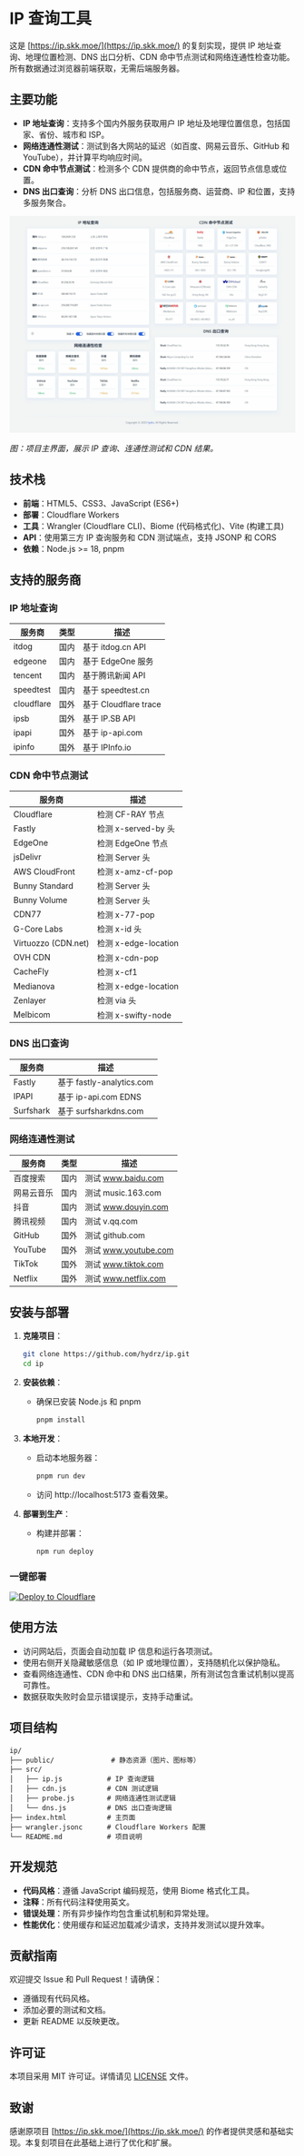 # IP 查询工具

这是 [https://ip.skk.moe/](https://ip.skk.moe/) 的复刻实现，提供 IP 地址查询、地理位置检测、DNS 出口分析、CDN 命中节点测试和网络连通性检查功能。所有数据通过浏览器前端获取，无需后端服务器。

## 主要功能

- **IP 地址查询**：支持多个国内外服务获取用户 IP 地址及地理位置信息，包括国家、省份、城市和 ISP。
- **网络连通性测试**：测试到各大网站的延迟（如百度、网易云音乐、GitHub 和 YouTube），并计算平均响应时间。
- **CDN 命中节点测试**：检测多个 CDN 提供商的命中节点，返回节点信息或位置。
- **DNS 出口查询**：分析 DNS 出口信息，包括服务商、运营商、IP 和位置，支持多服务聚合。

![项目界面截图](screenshot.png)

*图：项目主界面，展示 IP 查询、连通性测试和 CDN 结果。*

## 技术栈

- **前端**：HTML5、CSS3、JavaScript (ES6+)
- **部署**：Cloudflare Workers
- **工具**：Wrangler (Cloudflare CLI)、Biome (代码格式化)、Vite (构建工具)
- **API**：使用第三方 IP 查询服务和 CDN 测试端点，支持 JSONP 和 CORS
- **依赖**：Node.js >= 18, pnpm

## 支持的服务商

### IP 地址查询

| 服务商     | 类型 | 描述 |
| ---------- | ---- | ---- |
| itdog      | 国内 | 基于 itdog.cn API |
| edgeone    | 国内 | 基于 EdgeOne 服务 |
| tencent    | 国内 | 基于腾讯新闻 API |
| speedtest  | 国内 | 基于 speedtest.cn |
| cloudflare | 国外 | 基于 Cloudflare trace |
| ipsb       | 国外 | 基于 IP.SB API |
| ipapi      | 国外 | 基于 ip-api.com |
| ipinfo     | 国外 | 基于 IPInfo.io |

### CDN 命中节点测试

| 服务商              | 描述 |
| ------------------- | ---- |
| Cloudflare          | 检测 CF-RAY 节点 |
| Fastly              | 检测 x-served-by 头 |
| EdgeOne             | 检测 EdgeOne 节点 |
| jsDelivr            | 检测 Server 头 |
| AWS CloudFront      | 检测 x-amz-cf-pop |
| Bunny Standard      | 检测 Server 头 |
| Bunny Volume        | 检测 Server 头 |
| CDN77               | 检测 x-77-pop |
| G-Core Labs         | 检测 x-id 头 |
| Virtuozzo (CDN.net) | 检测 x-edge-location |
| OVH CDN             | 检测 x-cdn-pop |
| CacheFly            | 检测 x-cf1 |
| Medianova           | 检测 x-edge-location |
| Zenlayer            | 检测 via 头 |
| Melbicom            | 检测 x-swifty-node |

### DNS 出口查询

| 服务商    | 描述 |
| --------- | ---- |
| Fastly    | 基于 fastly-analytics.com |
| IPAPI     | 基于 ip-api.com EDNS |
| Surfshark | 基于 surfsharkdns.com |

### 网络连通性测试

| 服务商     | 类型 | 描述 |
| ---------- | ---- | ---- |
| 百度搜索   | 国内 | 测试 www.baidu.com |
| 网易云音乐 | 国内 | 测试 music.163.com |
| 抖音       | 国内 | 测试 www.douyin.com |
| 腾讯视频   | 国内 | 测试 v.qq.com |
| GitHub     | 国外 | 测试 github.com |
| YouTube    | 国外 | 测试 www.youtube.com |
| TikTok     | 国外 | 测试 www.tiktok.com |
| Netflix    | 国外 | 测试 www.netflix.com |

## 安装与部署

1. **克隆项目**：
   ```bash
   git clone https://github.com/hydrz/ip.git
   cd ip
   ```

2. **安装依赖**：
   - 确保已安装 Node.js 和 pnpm
     ```bash
     pnpm install
     ```

3. **本地开发**：
   - 启动本地服务器：
     ```bash
     pnpm run dev
     ```
   - 访问 http://localhost:5173 查看效果。

4. **部署到生产**：
   - 构建并部署：
     ```bash
     npm run deploy
     ```

### 一键部署

[![Deploy to Cloudflare](https://deploy.workers.cloudflare.com/button)](https://deploy.workers.cloudflare.com/?url=https://github.com/hydrz/ip)

## 使用方法

- 访问网站后，页面会自动加载 IP 信息和运行各项测试。
- 使用右侧开关隐藏敏感信息（如 IP 或地理位置），支持随机化以保护隐私。
- 查看网络连通性、CDN 命中和 DNS 出口结果，所有测试包含重试机制以提高可靠性。
- 数据获取失败时会显示错误提示，支持手动重试。

## 项目结构

```
ip/
├── public/              # 静态资源（图片、图标等）
├── src/
│   ├── ip.js           # IP 查询逻辑
│   ├── cdn.js          # CDN 测试逻辑
│   ├── probe.js        # 网络连通性测试逻辑
│   └── dns.js          # DNS 出口查询逻辑
├── index.html          # 主页面
├── wrangler.jsonc      # Cloudflare Workers 配置
└── README.md           # 项目说明
```

## 开发规范

- **代码风格**：遵循 JavaScript 编码规范，使用 Biome 格式化工具。
- **注释**：所有代码注释使用英文。
- **错误处理**：所有异步操作均包含重试机制和异常处理。
- **性能优化**：使用缓存和延迟加载减少请求，支持并发测试以提升效率。

## 贡献指南

欢迎提交 Issue 和 Pull Request！请确保：
- 遵循现有代码风格。
- 添加必要的测试和文档。
- 更新 README 以反映更改。

## 许可证

本项目采用 MIT 许可证。详情请见 [LICENSE](LICENSE) 文件。

## 致谢

感谢原项目 [https://ip.skk.moe/](https://ip.skk.moe/) 的作者提供灵感和基础实现。本复刻项目在此基础上进行了优化和扩展。